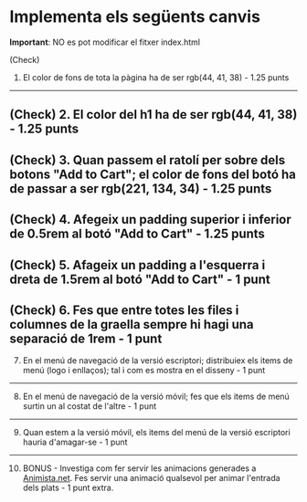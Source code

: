 # Implementa els següents canvis

**Important**: NO es pot modificar el fitxer index.html

(Check)
1. El color de fons de tota la pàgina ha de ser rgb(44, 41, 38) - 1.25 punts
---------
(Check)
2. El color del h1 ha de ser rgb(44, 41, 38) - 1.25 punts
---------
(Check)
3. Quan passem el ratolí per sobre dels botons "Add to Cart"; el color de fons del botó ha de passar a ser rgb(221, 134, 34) - 1.25 punts
---------
(Check)
 4. Afegeix un padding superior i inferior de 0.5rem al botó "Add to Cart" - 1.25 punts
---------
(Check)
5. Afageix un padding a l'esquerra i dreta de 1.5rem al botó "Add to Cart" - 1 punt
---------
(Check) 
6. Fes que entre totes les files i columnes de la graella sempre hi hagi una separació de 1rem - 1 punt
---------
7. En el menú de navegació de la versió escriptori; distribuiex els items de menú (logo i enllaços); tal i com es mostra en el disseny - 1 punt
---------
8. En el menú de navegació de la versió móvil; fes que els items de menú surtin un al costat de l'altre - 1 punt
---------
9. Quan estem a la versió móvil, els items del menú de la versió escriptori hauria d'amagar-se - 1 punt
---------
10. BONUS - Investiga com fer servir les animacions generades a [Animista.net](https://animista.net/play/entrances/roll-in). Fes servir una animació qualsevol per animar l'entrada dels plats - 1 punt extra.
